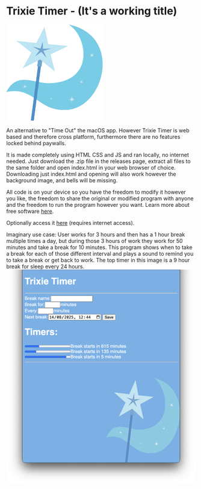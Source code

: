 # Trixie Timer - (It's a working title)  

<img src="background.png" width="256" height="256" alt="cutiemark">

An alternative to "Time Out" the macOS app. However Trixie Timer is web based and therefore cross platform, furthermore there are no features locked behind paywalls.  

It is made completely using HTML CSS and JS and ran locally, no internet needed. Just download the .zip file in the releases page, extract all files to the same folder and open index.html in your web browser of choice. Downloading just index.html and opening will also work however the background image, and bells will be missing.

All code is on your device so you have the freedom to modify it however you like, the freedom to share the original or modified program with anyone and the freedom to run the program however you want. Learn more about free software [here](https://www.gnu.org/philosophy/free-sw.html#fs-definition).

Optionally access it [here](https://shania-codes.github.io/TrixieTimer/) (requires internet access).  

Imaginary use case:
User works for 3 hours and then has a 1 hour break multiple times a day, but during those 3 hours of work they work for 50 minutes and take a break for 10 minutes. This program shows when to take a break for each of those different interval and plays a sound to remind you to take a break or get back to work. The top timer in this image is a 9 hour break for sleep every 24 hours.
![Usecase](./Usecase.png)

<!-- 
V2:
- Each time a break starts open a CS2 style case for what you are going to do during the break (Defaults: Cat-Cow stretch, Plank, Deadhang, etc...)
-->

